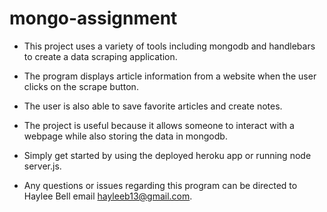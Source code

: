 # mongo-assignment

* This project uses a variety of tools including mongodb and handlebars to create a data scraping application.
* The program displays article information from a website when the user clicks on the scrape button.
* The user is also able to save favorite articles and create notes.
* The project is useful because it allows someone to interact with a webpage while also storing the data in mongodb.
* Simply get started by using the deployed heroku app or running node server.js.

* Any questions or issues regarding this program can be directed to Haylee Bell 
email hayleeb13@gmail.com.